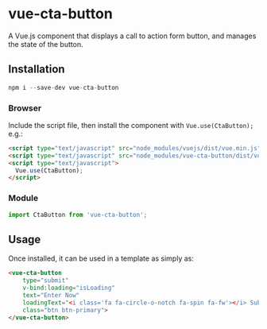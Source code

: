 # vue-cta-button

A Vue.js component that displays a call to action form button, and manages the state of the button.

## Installation

```js
npm i --save-dev vue-cta-button
```

### Browser

Include the script file, then install the component with `Vue.use(CtaButton);` e.g.:

```html
<script type="text/javascript" src="node_modules/vuejs/dist/vue.min.js"></script>
<script type="text/javascript" src="node_modules/vue-cta-button/dist/vue-cta-button.min.js"></script>
<script type="text/javascript">
  Vue.use(CtaButton);
</script>
```

### Module

```js
import CtaButton from 'vue-cta-button';
```

## Usage

Once installed, it can be used in a template as simply as:

```html
<vue-cta-button
	type="submit"
	v-bind:loading="isLoading"
	text="Enter Now"
	loadingText="<i class='fa fa-circle-o-notch fa-spin fa-fw'></i> Submitting..."
	class="btn btn-primary">
</vue-cta-button>
```
